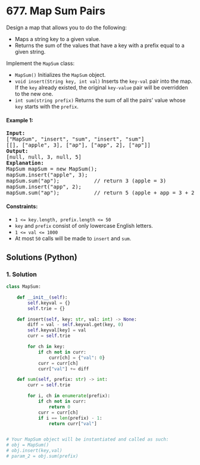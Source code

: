 # 677. Map Sum Pairs
Design a map that allows you to do the following:

* Maps a string key to a given value.
* Returns the sum of the values that have a key with a prefix equal to a given string.

Implement the `MapSum` class:

* `MapSum()` Initializes the `MapSum` object.
* `void insert(String key, int val)` Inserts the `key-val` pair into the map. If the `key` already existed, the original `key-value` pair will be overridden to the new one.
* `int sum(string prefix)` Returns the sum of all the pairs' value whose `key` starts with the `prefix`.

#### Example 1:
<pre>
<strong>Input:</strong>
["MapSum", "insert", "sum", "insert", "sum"]
[[], ["apple", 3], ["ap"], ["app", 2], ["ap"]]
<strong>Output:</strong>
[null, null, 3, null, 5]
<strong>Explanation:</strong>
MapSum mapSum = new MapSum();
mapSum.insert("apple", 3);
mapSum.sum("ap");           // return 3 (apple = 3)
mapSum.insert("app", 2);
mapSum.sum("ap");           // return 5 (apple + app = 3 + 2 = 5)
</pre>

#### Constraints:
* `1 <= key.length, prefix.length <= 50`
* `key` and `prefix` consist of only lowercase English letters.
* `1 <= val <= 1000`
* At most `50` calls will be made to `insert` and `sum`.

## Solutions (Python)

### 1. Solution
```Python
class MapSum:

    def __init__(self):
        self.keyval = {}
        self.trie = {}

    def insert(self, key: str, val: int) -> None:
        diff = val - self.keyval.get(key, 0)
        self.keyval[key] = val
        curr = self.trie

        for ch in key:
            if ch not in curr:
                curr[ch] = {"val": 0}
            curr = curr[ch]
            curr["val"] += diff

    def sum(self, prefix: str) -> int:
        curr = self.trie

        for i, ch in enumerate(prefix):
            if ch not in curr:
                return 0
            curr = curr[ch]
            if i == len(prefix) - 1:
                return curr["val"]


# Your MapSum object will be instantiated and called as such:
# obj = MapSum()
# obj.insert(key,val)
# param_2 = obj.sum(prefix)
```
